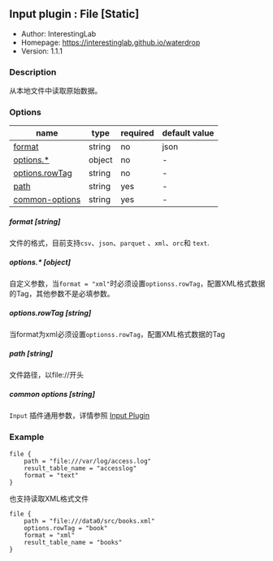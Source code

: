 ## Input plugin : File [Static]

* Author: InterestingLab
* Homepage: https://interestinglab.github.io/waterdrop
* Version: 1.1.1

### Description

从本地文件中读取原始数据。

### Options

| name | type | required | default value |
| --- | --- | --- | --- |
| [format](#format-string) | string | no | json |
| [options.*](#options-object) | object | no | - |
| [options.rowTag](#optionsrowTag-string) | string | no | - |
| [path](#path-string) | string | yes | - |
| [common-options](#common-options-string)| string | yes | - |

##### format [string]

文件的格式，目前支持`csv`、`json`、`parquet` 、`xml`、`orc`和 `text`.


##### options.* [object]

自定义参数，当`format = "xml"`时必须设置`optionss.rowTag`，配置XML格式数据的Tag，其他参数不是必填参数。


##### options.rowTag [string]

当format为xml必须设置`optionss.rowTag`，配置XML格式数据的Tag


##### path [string]

文件路径，以file://开头


##### common options [string]

`Input` 插件通用参数，详情参照 [Input Plugin](/zh-cn/configuration/input-plugin)


### Example

```
file {
    path = "file:///var/log/access.log"
    result_table_name = "accesslog"
    format = "text"
}
```

也支持读取XML格式文件

```
file {
    path = "file:///data0/src/books.xml"
    options.rowTag = "book"
    format = "xml"
    result_table_name = "books"
}
```